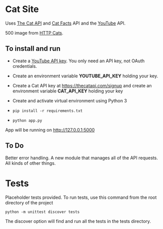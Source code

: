 # Cat Site

Uses [The Cat API](http://thecatapi.com/) and [Cat Facts](https://catfact.ninja/#!/Cat_Facts/fact) API and the [YouTube](https://developers.google.com/youtube/v3/quickstart/python) API.

500 image from [HTTP Cats](https://http.cat/).

## To install and run

* Create a [YouTube API key](https://developers.google.com/youtube/registering_an_application). You only need an API key, not OAuth credentials.  
* Create an environment variable **YOUTUBE_API_KEY** holding your key.
* Create a Cat API key at https://thecatapi.com/signup and create an environment variable **CAT_API_KEY** holding your key

* Create and activate virtual environment using Python 3
* `pip install -r requirements.txt`
* `python app.py`

App will be running on http://127.0.0.1:5000

## To Do

Better error handling. A new module that manages all of the API requests. All kinds of other things.

# Tests 

Placeholder tests provided. To run tests, use this command from the root directory of the project

`python -m unittest discover tests`

The discover option will find and run all the tests in the tests directory. 